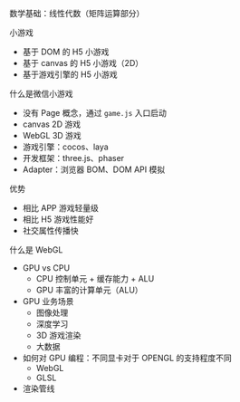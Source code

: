 数学基础：线性代数（矩阵运算部分）

小游戏

- 基于 DOM 的 H5 小游戏
- 基于 canvas 的 H5 小游戏（2D）
- 基于游戏引擎的 H5 小游戏

什么是微信小游戏

- 没有 Page 概念，通过 `game.js` 入口启动
- canvas 2D 游戏
- WebGL 3D 游戏
- 游戏引擎：cocos、laya
- 开发框架：three.js、phaser
- Adapter：浏览器 BOM、DOM API 模拟

优势

- 相比 APP 游戏轻量级
- 相比 H5 游戏性能好
- 社交属性传播快

什么是 WebGL

- GPU vs CPU
  - CPU 控制单元 + 缓存能力 + ALU
  - GPU 丰富的计算单元（ALU）
- GPU 业务场景
  - 图像处理
  - 深度学习
  - 3D 游戏渲染
  - 大数据
- 如何对 GPU 编程：不同显卡对于 OPENGL 的支持程度不同
  - WebGL
  - GLSL
- 渲染管线
